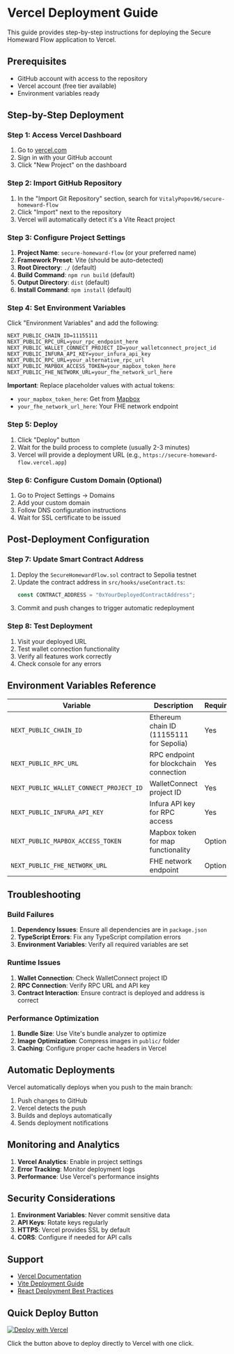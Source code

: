 # Vercel Deployment Guide

This guide provides step-by-step instructions for deploying the Secure Homeward Flow application to Vercel.

## Prerequisites

- GitHub account with access to the repository
- Vercel account (free tier available)
- Environment variables ready

## Step-by-Step Deployment

### Step 1: Access Vercel Dashboard

1. Go to [vercel.com](https://vercel.com)
2. Sign in with your GitHub account
3. Click "New Project" on the dashboard

### Step 2: Import GitHub Repository

1. In the "Import Git Repository" section, search for `VitalyPopov96/secure-homeward-flow`
2. Click "Import" next to the repository
3. Vercel will automatically detect it's a Vite React project

### Step 3: Configure Project Settings

1. **Project Name**: `secure-homeward-flow` (or your preferred name)
2. **Framework Preset**: Vite (should be auto-detected)
3. **Root Directory**: `./` (default)
4. **Build Command**: `npm run build` (default)
5. **Output Directory**: `dist` (default)
6. **Install Command**: `npm install` (default)

### Step 4: Set Environment Variables

Click "Environment Variables" and add the following:

```env
NEXT_PUBLIC_CHAIN_ID=11155111
NEXT_PUBLIC_RPC_URL=your_rpc_endpoint_here
NEXT_PUBLIC_WALLET_CONNECT_PROJECT_ID=your_walletconnect_project_id
NEXT_PUBLIC_INFURA_API_KEY=your_infura_api_key
NEXT_PUBLIC_RPC_URL=your_alternative_rpc_url
NEXT_PUBLIC_MAPBOX_ACCESS_TOKEN=your_mapbox_token_here
NEXT_PUBLIC_FHE_NETWORK_URL=your_fhe_network_url_here
```

**Important**: Replace placeholder values with actual tokens:
- `your_mapbox_token_here`: Get from [Mapbox](https://www.mapbox.com/)
- `your_fhe_network_url_here`: Your FHE network endpoint

### Step 5: Deploy

1. Click "Deploy" button
2. Wait for the build process to complete (usually 2-3 minutes)
3. Vercel will provide a deployment URL (e.g., `https://secure-homeward-flow.vercel.app`)

### Step 6: Configure Custom Domain (Optional)

1. Go to Project Settings → Domains
2. Add your custom domain
3. Follow DNS configuration instructions
4. Wait for SSL certificate to be issued

## Post-Deployment Configuration

### Step 7: Update Smart Contract Address

1. Deploy the `SecureHomewardFlow.sol` contract to Sepolia testnet
2. Update the contract address in `src/hooks/useContract.ts`:
   ```typescript
   const CONTRACT_ADDRESS = "0xYourDeployedContractAddress";
   ```
3. Commit and push changes to trigger automatic redeployment

### Step 8: Test Deployment

1. Visit your deployed URL
2. Test wallet connection functionality
3. Verify all features work correctly
4. Check console for any errors

## Environment Variables Reference

| Variable | Description | Required |
|----------|-------------|----------|
| `NEXT_PUBLIC_CHAIN_ID` | Ethereum chain ID (11155111 for Sepolia) | Yes |
| `NEXT_PUBLIC_RPC_URL` | RPC endpoint for blockchain connection | Yes |
| `NEXT_PUBLIC_WALLET_CONNECT_PROJECT_ID` | WalletConnect project ID | Yes |
| `NEXT_PUBLIC_INFURA_API_KEY` | Infura API key for RPC access | Yes |
| `NEXT_PUBLIC_MAPBOX_ACCESS_TOKEN` | Mapbox token for map functionality | Optional |
| `NEXT_PUBLIC_FHE_NETWORK_URL` | FHE network endpoint | Optional |

## Troubleshooting

### Build Failures

1. **Dependency Issues**: Ensure all dependencies are in `package.json`
2. **TypeScript Errors**: Fix any TypeScript compilation errors
3. **Environment Variables**: Verify all required variables are set

### Runtime Issues

1. **Wallet Connection**: Check WalletConnect project ID
2. **RPC Connection**: Verify RPC URL and API key
3. **Contract Interaction**: Ensure contract is deployed and address is correct

### Performance Optimization

1. **Bundle Size**: Use Vite's bundle analyzer to optimize
2. **Image Optimization**: Compress images in `public/` folder
3. **Caching**: Configure proper cache headers in Vercel

## Automatic Deployments

Vercel automatically deploys when you push to the main branch:

1. Push changes to GitHub
2. Vercel detects the push
3. Builds and deploys automatically
4. Sends deployment notifications

## Monitoring and Analytics

1. **Vercel Analytics**: Enable in project settings
2. **Error Tracking**: Monitor deployment logs
3. **Performance**: Use Vercel's performance insights

## Security Considerations

1. **Environment Variables**: Never commit sensitive data
2. **API Keys**: Rotate keys regularly
3. **HTTPS**: Vercel provides SSL by default
4. **CORS**: Configure if needed for API calls

## Support

- [Vercel Documentation](https://vercel.com/docs)
- [Vite Deployment Guide](https://vitejs.dev/guide/static-deploy.html)
- [React Deployment Best Practices](https://create-react-app.dev/docs/deployment/)

## Quick Deploy Button

[![Deploy with Vercel](https://vercel.com/button)](https://vercel.com/new/clone?repository-url=https://github.com/VitalyPopov96/secure-homeward-flow)

Click the button above to deploy directly to Vercel with one click.
